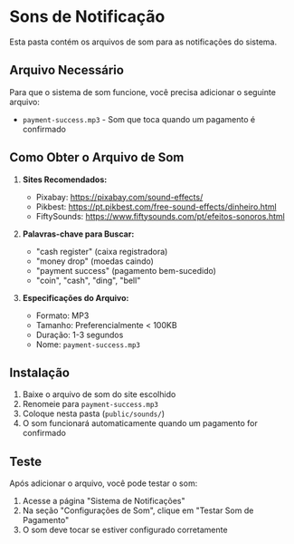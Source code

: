 # Sons de Notificação

Esta pasta contém os arquivos de som para as notificações do sistema.

## Arquivo Necessário

Para que o sistema de som funcione, você precisa adicionar o seguinte arquivo:

- `payment-success.mp3` - Som que toca quando um pagamento é confirmado

## Como Obter o Arquivo de Som

1. **Sites Recomendados:**
   - Pixabay: https://pixabay.com/sound-effects/
   - Pikbest: https://pt.pikbest.com/free-sound-effects/dinheiro.html
   - FiftySounds: https://www.fiftysounds.com/pt/efeitos-sonoros.html

2. **Palavras-chave para Buscar:**
   - "cash register" (caixa registradora)
   - "money drop" (moedas caindo)
   - "payment success" (pagamento bem-sucedido)
   - "coin", "cash", "ding", "bell"

3. **Especificações do Arquivo:**
   - Formato: MP3
   - Tamanho: Preferencialmente < 100KB
   - Duração: 1-3 segundos
   - Nome: `payment-success.mp3`

## Instalação

1. Baixe o arquivo de som do site escolhido
2. Renomeie para `payment-success.mp3`
3. Coloque nesta pasta (`public/sounds/`)
4. O som funcionará automaticamente quando um pagamento for confirmado

## Teste

Após adicionar o arquivo, você pode testar o som:
1. Acesse a página "Sistema de Notificações"
2. Na seção "Configurações de Som", clique em "Testar Som de Pagamento"
3. O som deve tocar se estiver configurado corretamente
